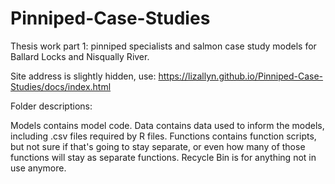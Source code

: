 # Pinniped-Case-Studies
Thesis work part 1: pinniped specialists and salmon case study models for Ballard Locks and Nisqually River.

Site address is slightly hidden, use: https://lizallyn.github.io/Pinniped-Case-Studies/docs/index.html

Folder descriptions:

Models contains model code.
Data contains data used to inform the models, including .csv files required by R files.
Functions contains function scripts, but not sure if that's going to stay separate, or even how many of those functions will stay as separate functions.
Recycle Bin is for anything not in use anymore.
